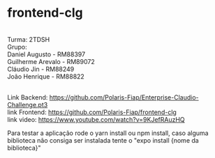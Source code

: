 # frontend-clg
<br/>
Turma: 2TDSH
<br/>
Grupo:<br/>
Daniel Augusto - RM88397<br/>
Guilherme Arevalo - RM89072<br/>
Cláudio Jin - RM88249<br/>
João Henrique - RM88822<br/>
<br/>

Link Backend: https://github.com/Polaris-Fiap/Enterprise-Claudio-Challenge.pt3<br/>
link Frontend: https://github.com/Polaris-Fiap/frontend-clg<br/>
link video: https://www.youtube.com/watch?v=9KJefRAuzHQ<br/>


Para testar a aplicação rode o yarn install ou npm install, caso alguma biblioteca não consiga ser instalada tente o "expo install {nome da biblioteca}"

